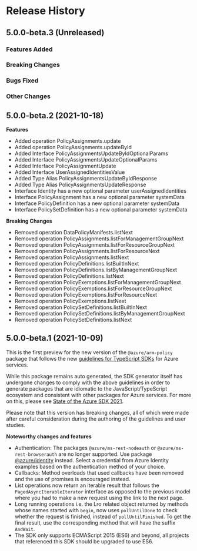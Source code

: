 # Release History

## 5.0.0-beta.3 (Unreleased)

### Features Added

### Breaking Changes

### Bugs Fixed

### Other Changes

## 5.0.0-beta.2 (2021-10-18)
    
**Features**

  - Added operation PolicyAssignments.update
  - Added operation PolicyAssignments.updateById
  - Added Interface PolicyAssignmentsUpdateByIdOptionalParams
  - Added Interface PolicyAssignmentsUpdateOptionalParams
  - Added Interface PolicyAssignmentUpdate
  - Added Interface UserAssignedIdentitiesValue
  - Added Type Alias PolicyAssignmentsUpdateByIdResponse
  - Added Type Alias PolicyAssignmentsUpdateResponse
  - Interface Identity has a new optional parameter userAssignedIdentities
  - Interface PolicyAssignment has a new optional parameter systemData
  - Interface PolicyDefinition has a new optional parameter systemData
  - Interface PolicySetDefinition has a new optional parameter systemData

**Breaking Changes**

  - Removed operation DataPolicyManifests.listNext
  - Removed operation PolicyAssignments.listForManagementGroupNext
  - Removed operation PolicyAssignments.listForResourceGroupNext
  - Removed operation PolicyAssignments.listForResourceNext
  - Removed operation PolicyAssignments.listNext
  - Removed operation PolicyDefinitions.listBuiltInNext
  - Removed operation PolicyDefinitions.listByManagementGroupNext
  - Removed operation PolicyDefinitions.listNext
  - Removed operation PolicyExemptions.listForManagementGroupNext
  - Removed operation PolicyExemptions.listForResourceGroupNext
  - Removed operation PolicyExemptions.listForResourceNext
  - Removed operation PolicyExemptions.listNext
  - Removed operation PolicySetDefinitions.listBuiltInNext
  - Removed operation PolicySetDefinitions.listByManagementGroupNext
  - Removed operation PolicySetDefinitions.listNext

## 5.0.0-beta.1 (2021-10-09)

This is the first preview for the new version of the `@azure/arm-policy` package that follows the new [guidelines for TypeScript SDKs](https://azure.github.io/azure-sdk/typescript_introduction.html) for Azure services.

While this package remains auto generated, the SDK generator itself has undergone changes to comply with the above guidelines in order to generate packages that are idiomatic to the JavaScript/TypeScript ecosystem and consistent with other packages for Azure services. For more on this, please see [State of the Azure SDK 2021](https://devblogs.microsoft.com/azure-sdk/state-of-the-azure-sdk-2021/).

Please note that this version has breaking changes, all of which were made after careful consideration during the authoring of the guidelines and user studies.

**Noteworthy changes and features**
- Authentication: The packages `@azure/ms-rest-nodeauth` or `@azure/ms-rest-browserauth` are no longer supported. Use package [@azure/identity](https://www.npmjs.com/package/@azure/identity) instead. Select a credential from Azure Identity examples based on the authentication method of your choice.
- Callbacks: Method overloads that used callbacks have been removed and the use of promises is encouraged instead.
- List operations now return an iterable result that follows the `PagedAsyncIterableIterator` interface as opposed to the previous model where you had to make a new request using the link to the next page.
- Long running operations i.e. the Lro related object returned by methods whose names started with `begin`, now uses `pollUntilDone` to check whether the request is finished, instead of `pollUntilFinished`. To get the final result, use the corresponding method that will have the suffix `AndWait`.
- The SDK only supports ECMAScript 2015 (ES6) and beyond, all projects that referenced this SDK should be upgraded to use ES6.
